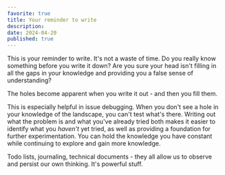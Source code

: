 ```yaml
---
favorite: true
title: Your reminder to write
description: 
date: 2024-04-20
published: true
---
```

This is your reminder to write. It's not a waste of time.
Do you really know something before you write it down? Are you sure your head isn't filling in all the gaps in your knowledge and providing you a false sense of understanding? 

The holes become apparent when you write it out - and then you fill them. 

This is especially helpful in issue debugging. When you don't see a hole in your knowledge of the landscape, you can't test what's there. Writing out what the problem is and what you've already tried both makes it easier to identify what you *haven't* yet tried, as well as providing a foundation for further experimentation. You can hold the knowledge you have constant while continuing to explore and gain more knowledge. 

Todo lists, journaling, technical documents - they all allow us to observe and persist our own thinking. It's powerful stuff. 



